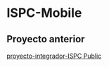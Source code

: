# ISPC-Mobile

## Proyecto anterior
[proyecto-integrador-ISPC
Public
]( https://github.com/PulpoI/proyecto-integrador-ISPC)
